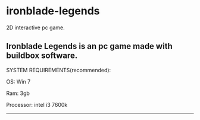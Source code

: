 # ironblade-legends
2D interactive pc game.

Ironblade Legends is an pc game made with buildbox software.
-------------------------------------------------------------

SYSTEM REQUIREMENTS(recommended):

OS: Win 7

Ram: 3gb

Processor: intel i3 7600k

-------------------------------------------------------------


